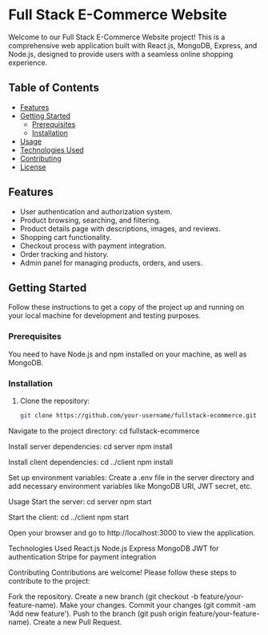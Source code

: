 # Full Stack E-Commerce Website

Welcome to our Full Stack E-Commerce Website project! This is a comprehensive web application built with React.js, MongoDB, Express, and Node.js, designed to provide users with a seamless online shopping experience.

## Table of Contents
- [Features](#features)
- [Getting Started](#getting-started)
  - [Prerequisites](#prerequisites)
  - [Installation](#installation)
- [Usage](#usage)
- [Technologies Used](#technologies-used)
- [Contributing](#contributing)
- [License](#license)

## Features
- User authentication and authorization system.
- Product browsing, searching, and filtering.
- Product details page with descriptions, images, and reviews.
- Shopping cart functionality.
- Checkout process with payment integration.
- Order tracking and history.
- Admin panel for managing products, orders, and users.

## Getting Started
Follow these instructions to get a copy of the project up and running on your local machine for development and testing purposes.

### Prerequisites
You need to have Node.js and npm installed on your machine, as well as MongoDB.

### Installation
1. Clone the repository:
   ```sh
   git clone https://github.com/your-username/fullstack-ecommerce.git
Navigate to the project directory:
cd fullstack-ecommerce

Install server dependencies:
cd server 
npm install

Install client dependencies:
cd ../client 
npm install

Set up environment variables:
Create a .env file in the server directory and add necessary environment variables like MongoDB URI, JWT secret, etc.

Usage
Start the server:
cd server 
npm start

Start the client:
cd ../client
npm start

Open your browser and go to http://localhost:3000 to view the application.

Technologies Used
React.js
Node.js
Express
MongoDB
JWT for authentication
Stripe for payment integration

Contributing
Contributions are welcome! Please follow these steps to contribute to the project:

Fork the repository.
Create a new branch (git checkout -b feature/your-feature-name).
Make your changes.
Commit your changes (git commit -am 'Add new feature').
Push to the branch (git push origin feature/your-feature-name).
Create a new Pull Request.
